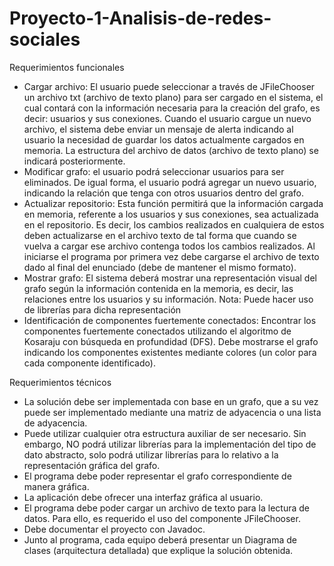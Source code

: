 # Proyecto-1-Analisis-de-redes-sociales

Requerimientos funcionales

- Cargar archivo:   El usuario puede seleccionar a través de JFileChooser un archivo txt (archivo de texto plano) para ser cargado en el sistema, el cual contará con la información necesaria para la creación del grafo, es decir: usuarios y sus conexiones. Cuando el usuario cargue un nuevo archivo, el sistema debe enviar un mensaje de alerta indicando al usuario la necesidad de guardar los datos actualmente cargados en memoria. La estructura del archivo de datos (archivo de texto plano) se indicará posteriormente. 
- Modificar grafo: el usuario podrá seleccionar usuarios para ser eliminados. De igual forma, el usuario podrá agregar un nuevo usuario, indicando la relación que tenga con otros usuarios dentro del grafo.
- Actualizar repositorio: Esta función permitirá que la información cargada en memoria, referente a los usuarios y sus conexiones, sea actualizada en el repositorio. Es decir, los cambios realizados en cualquiera de estos deben actualizarse en el archivo texto de tal forma que cuando se vuelva a cargar ese archivo contenga  todos los cambios realizados. Al iniciarse el programa por primera vez debe cargarse el archivo de texto dado al final del enunciado (debe de mantener el mismo formato).
- Mostrar grafo: El sistema deberá mostrar una representación visual del grafo según la información contenida en la memoria, es decir, las relaciones entre los usuarios y su información. Nota: Puede hacer uso de librerías para dicha representación
- Identificación de componentes fuertemente conectados: Encontrar los componentes fuertemente conectados utilizando el algoritmo de Kosaraju con búsqueda en profundidad (DFS). Debe mostrarse el grafo indicando los componentes existentes mediante colores (un color para cada componente identificado).  

Requerimientos técnicos

- La solución debe ser implementada con base en un grafo, que a su vez puede ser implementado mediante una matriz de adyacencia o una lista de adyacencia.
- Puede utilizar cualquier otra estructura auxiliar de ser necesario. Sin embargo, NO podrá utilizar librerías para la implementación del tipo de dato abstracto, solo podrá utilizar librerías para lo relativo a la representación gráfica del grafo.
- El programa debe poder representar el grafo correspondiente de manera gráfica. 
- La aplicación debe ofrecer una interfaz gráfica al usuario.
- El programa debe poder cargar un archivo de texto para la lectura de datos. Para ello, es requerido el uso del componente JFileChooser.
- Debe documentar el proyecto con Javadoc.
- Junto al programa, cada equipo deberá presentar un Diagrama de clases (arquitectura detallada) que explique la solución obtenida.  

